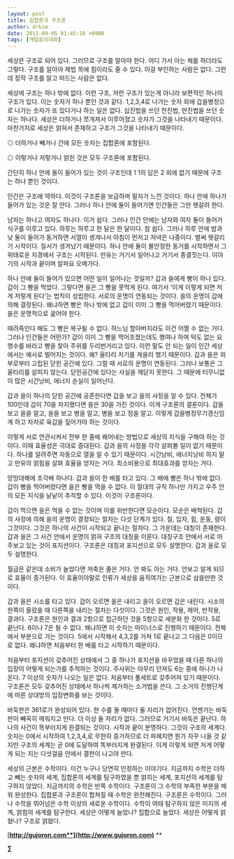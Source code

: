 ```yaml
---
layout: post
title: 집합론과 구조론
author: drkim
date: 2011-09-05 01:45:18 +0900
tags: [깨달음의대화]
---
```

세상은 구조로 되어 있다. 그러므로 구조를 알아야 한다. 어디 가서 아는 체를 하더라도 그렇다. 구조를 알아야 제법 목에 힘이라도 줄 수 있다. 이걸 부인하는 사람은 없다. 그런데 정작 구조를 알고 떠드는 사람은 없다. 

세상에 구조는 하나 밖에 없다. 이런 구조, 저런 구조가 있는게 아니라 보편적인 하나의 구조가 있다. 이는 숫자가 하나 뿐인 것과 같다. 1,2,3,4로 나가는 숫자 외에 갑을병정으로 나가는 숫자가 또 있다거나 하는 일은 없다. 십진법을 쓰던 천진법, 만진법을 쓰던 숫자는 하나다. 세상은 더하거나 쪼개져서 이루어졌고 숫자가 그것을 나타내기 때문이다. 마찬가지로 세상은 얽혀서 존재하고 구조가 그것을 나타내기 때문이다. 



◎ 더하거나 빼거나 간에 모든 숫자는 집합론에 포함된다.

◎ 이렇거나 저렇거나 얽힌 것은 모두 구조론에 포함된다. 

간단히 하나 안에 둘이 들어가 있는 것이 구조인데 1 1의 답은 2 외에 없기 때문에 구조는 하나 뿐인 것이다. 

인간은 구조에 약하다. 이것이 구조론을 보급하며 필자가 느낀 것이다. 하나 안에 하나가 들어가 있는 것은 잘 안다. 그러나 하나 안에 둘이 들어가면 인간들은 그만 헷갈려 한다. 

남자는 하나고 여자도 하나다. 이거 쉽다. 그러나 인간 안에는 남자와 여자 둘이 들어가 식구를 이루고 있다. 하루는 하루고 한 달은 한 달이다. 참 쉽다. 그러나 하루 안에 밤과 낮 둘이 들어가 동거하면 서열이 생겨나서 아침이 먼저고 저녁은 나중이다. 벌써 헷갈리기 시작이다. 질서가 생겨났기 때문이다. 하나 안에 둘이 불안정한 동거를 시작하면서 그 위태로운 지경에서 구조는 시작된다. 만유는 거기서 일어나고 거기서 종결짓는다. 이야기의 시작과 끝이며 알파요 오메가다. 

하나 안에 둘이 들어가 있으면 어떤 일이 일어나는 것일까? 갑과 을에게 빵이 하나 있다. 갑이 그 빵을 먹었다. 그렇다면 을은 그 빵을 못먹게 된다. 여기서 '이게 이렇게 되면 저게 저렇게 된다'는 법칙이 성립한다. 서로의 운명이 연동되는 것이다. 을의 운명이 갑에 의해 결정된다. 왜냐하면 빵은 하나 밖에 없고 갑이 이미 그 빵을 먹어버렸기 때문이다. 을은 운명적으로 굶어야 한다. 

때려죽인다 해도 그 빵은 복구될 수 없다. 하느님 할아버지라도 이건 어쩔 수 없는 거다. 그러나 인간들은 어떤가? 갑이 이미 그 빵을 먹어조졌는데도 행여나 하며 턱도 없는 요행수를 바라고 빵을 찾아 주위를 두리번거리고 있다. 이런 말도 안 되는 일이 인간 세상에서는 예사로 벌어지는 것이다. 왜? 울타리 치기를 게을리 했기 때문이다. 갑과 을은 외부로부터 고립된 닫힌 공간에 있다. 그럴 때 서로의 운명이 연동된다. 그러나 보통은 그 울타리를 살피지 않는다. 닫힌공간에 있다는 사실을 깨닫지 못한다. 그 때문에 터무니없이 많은 시간낭비, 에너지 손실이 일어난다. 

갑과 을이 하나의 닫힌 공간에 공존한다면 갑을 보고 을의 사정을 알 수 있다. 전체가 100인데 갑이 70을 차지했다면 을은 30을 가진 것이다. 이게 구조론의 결론이다. 갑을 보고 을을 알고, 을을 보고 병을 알고, 병을 보고 정을 알고. 이렇게 갑을병정무기경신임계 하고 차차로 육갑을 짚어가야 하는 것이다. 

이렇게 서로 연관시켜서 전부 한 줄에 꿰어내는 방법으로 세상의 지식을 구해야 하는 것이다. 이때 효율성은 극대로 증대된다. 갑과 을의 사정을 각각 살펴볼 일이 없기 때문이다. 하나를 알려주면 자동으로 열을 알 수 있기 때문이다. 시간낭비, 에너지낭비 하지 말고 만유의 얽힘을 살펴 효율을 얻자는 거다. 최소비용으로 최대효과를 얻자는 거다. 

망망대해에 조각배 하나다. 갑과 을이 한 배를 타고 있다. 그 배에 빵은 하나 밖에 없다. 갑이 빵을 먹어버렸다면 을은 빵을 먹을 수 없다. 이 절대의 규칙 하나만 가지고 우주 안의 모든 지식을 낱낱이 추적할 수 있다. 이것이 구조론이다. 

갑이 먹으면 을은 먹을 수 없는 것이며 이를 위반한다면 모순이다. 모순은 배척된다. 갑의 사정에 의해 을의 운명이 결정되는 절차는 다섯 단계가 있다. 질, 입자, 힘, 운동, 량이 그것이다. 그것은 하나의 사건이 시작되고 끝나는 절차다. 그 가운데는 대칭이 존재한다. 갑과 을은 그 사건 안에서 운명이 얽혀 구조의 대칭을 이룬다. 대칭구조 안에서 서로 마주보고 있는 것이 포지션이다. 구조론은 대칭과 포지션으로 모두 설명한다. 갑과 을로 모두 설명한다. 

월급은 같은데 소비가 늘었다면 저축은 줄은 거다. 안 봐도 아는 거다. 안보고 알게 되므로 효율이 증가된다. 이 효율이야말로 인류가 세상을 움직여가는 근본으로 삼을만한 것이다. 

갑과 을은 시소를 타고 있다. 갑이 오르면 을은 내리고 을이 오르면 갑은 내린다. 시소의 한쪽이 올랐을 때 다른쪽을 내리는 절차는 다섯이다. 그것은 원인, 작용, 제어, 반작용, 결과다. 구조론은 원인과 결과 2항으로 접근하던 것을 5항으로 세분화 한 것이다. 5로 끝난다. 6이나 7은 될 수 없다. 왜냐하면 이 숫자는 마이너스로 진행하기 때문이다. 전체에서 부분으로 가는 것이다. 5에서 시작해서 4,3,2를 거쳐 1로 끝나고 그 다음은 0이므로 없다. 왜냐하면 처음부터 한 배를 타고 시작하기 때문이다. 

처음부터 포지션이 갖추어진 상태에서 그 중 하나가 포지션을 바꾸었을 때 다른 하나의 입장이 어떻게 되는가를 추적하는 것이다. 주사위는 아무리 던져도 6눈 중에 하나가 나온다. 7 이상의 숫자가 나오는 일은 없다. 처음부터 풀세트로 갖추어져 있기 때문이다. 구조론은 모두 갖추어진 상태에서 하나씩 제거하는 소거법을 쓴다. 그 소거의 진행단계에 따른 상대방의 입장변화를 보는 것이다. 

바둑판은 361로가 완성되어 있다. 한 수를 둘 때마다 둘 자리가 없어진다. 언젠가는 바둑판이 빼꼭히 메워지고 만다. 더 이상 둘 자리가 없다. 그러므로 거기서 바둑은 끝난다. 하나의 사건이 똑부러지게 완결되는 것이다. 시작과 끝이 분명하다. 그것이 구조의 세계다. 숫자는 0에서 시작하여 1,2,3,4,로 무한히 증가하므로 더 파헤치면 뭔가 자꾸 나올 것 같지만 구조의 세계는 곧 0에 도달하여 똑부러지게 완결된다. 이게 이렇게 되면 저게 어떻게 되는 지는 다섯걸음 안에서 결판이 나고야 만다. 

세상의 근본은 수학이다. 이건 누구나 당연히 인정하는 이야기다. 지금까지 수학은 더하고 빼는 숫자의 세계, 집합론의 세계를 탐구하였을 뿐 얽히는 세계, 포지션의 세계를 탐구하지 않았다. 지금까지의 수학은 반쪽 수학이다. 구조론이 그 수학의 부족한 부분을 메워 완성한다. 집합론과 구조론이 합쳐질 때 수학은 완전해진다. 구조론은 수학이다. 그러나 수학을 뛰어넘은 수학 이상의 새로운 수학이다. 수학이 여태 탐구하지 않은 미지의 세계, 얽힘의 세계를 탐구한다. 세상은 어떻게 늘었나? 집합으로 늘었다. 세상은 어떻게 얽혔나? 구조로 얽혔다. 








  




[**http://gujoron.com**](http://www.gujoron.com)** 
**

**∑**